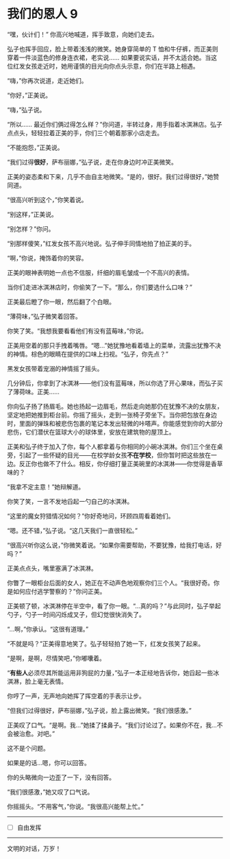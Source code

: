 # 我们的恩人 9

“嘿，伙计们！” 你高兴地喊道，挥手致意，向她们走去。

弘子也挥手回应，脸上带着浅浅的微笑。她身穿简单的 T 恤和牛仔裤，而正美则穿着一件淡蓝色的修身连衣裙，老实说…… 如果要说实话，并不太适合她。当这位红发女孩走近时，她用谨慎的目光向你点头示意，你们在半路上相遇。

“嗨，”你再次说道，走近她们。

“你好，”正美说。

“嗨，”弘子说。

“所以…… 最近你们俩过得怎么样？”你问道，半转过身，用手指着冰淇淋店。弘子点点头，轻轻拉着正美的手，你们三个朝着那家小店走去。

“不能抱怨，”正美说。

“我们过得**很好**，萨布丽娜，”弘子说，走在你身边时冲正美微笑。

正美的姿态柔和下来，几乎不由自主地微笑。“是的，很好。我们过得很好，”她赞同道。

“很高兴听到这个，”你笑着说。

“别这样，”正美说。

“别怎样？”你问。

“别那样傻笑，”红发女孩不高兴地说。弘子伸手同情地拍了拍正美的手。

“啊，”你说，掩饰着你的笑容。

正美的眼神表明她一点也不信服，纤细的眉毛皱成一个不高兴的表情。

当你们走进冰淇淋店时，你偷笑了一下。“那么，你们要选什么口味？”

正美最后瞪了你一眼，然后翻了个白眼。

“薄荷味，”弘子微笑着回答。

你笑了笑。“我想我要看看他们有没有蓝莓味，”你说。

正美用空着的那只手拽着嘴唇。“嗯…”她犹豫地看着墙上的菜单，流露出犹豫不决的神情。棕色的眼睛在提供的口味上扫视。“弘子，你先点？”

黑发女孩带着宠溺的神情摇了摇头。

几分钟后，你拿到了冰淇淋——他们没有蓝莓味，所以你选了开心果味，而弘子买了薄荷味。正美……

你向弘子扬了扬眉毛。她也扬起一边眉毛，然后走向她那仍在犹豫不决的女朋友，坚定地把她推到柜台前。你摇了摇头，走到一张椅子旁坐下。当你把包放在身边时，里面的弹珠和被悲伤包裹的笔记本发出轻微的咔嗒声。你能感觉到你的大部分悲伤，它们潜伏在篮球大小的球体里，安放在建筑物的屋顶上。

正美和弘子终于加入了你，每个人都拿着与你相同的小碗冰淇淋。你们三个坐在桌旁，引起了一些怀疑的目光——在校学龄女孩**不在学校**，但你暂时把这些放在一边。反正你也做不了什么。相反，你仔细打量正美碗里的冰淇淋——你觉得是香草味的？

“我拿不定主意！”她辩解道。

你笑了笑，一言不发地舀起一勺自己的冰淇淋。

“这里的魔女狩猎情况如何？”你好奇地问，环顾四周看着她们。

“嗯。还不错，”弘子说。“这几天我们一直很轻松。”

“很高兴听你这么说，”你微笑着说。“如果你需要帮助，不要犹豫，给我打电话，好吗？”

正美点点头，嘴里塞满了冰淇淋。

你瞥了一眼柜台后面的女人，她正在不动声色地观察你们三个人。“我很好奇。你是如何应付逃学警察的？”你问正美。

正美顿了顿，冰淇淋停在半空中，看了你一眼。“...真的吗？”与此同时，弘子举起勺子，勺子一时间闪烁成叉子，但幻觉很快消失了。

“...啊，”你承认。“这很有道理。”

“不就是吗？”正美得意地笑了。弘子轻轻拍了她一下，红发女孩笑了起来。

“是啊，是啊，尽情笑吧，”你嘟囔着。

“**有些人**必须尽其所能运用非狗屁的力量，”弘子一本正经地告诉你，她舀起一些冰淇淋，脸上毫无表情。

你哼了一声，无声地向她挥了挥空着的手表示让步。

“但我们过得很好，萨布丽娜，”弘子说，脸上露出微笑。“我们很感激。”

正美叹了口气。“是啊。我...”她揉了揉鼻子。“我们讨论过了。如果你不在，我...不会被治愈。对吧。”

这不是个问题。

如果是的话...嗯，你可以回答。

你的头略微向一边歪了一下，没有回答。

“我们很感激，”她又叹了口气说。

你摇摇头。“不用客气，”你说。“我很高兴能帮上忙。”

---

- [ ] 自由发挥

---

文明的对话，万岁！
